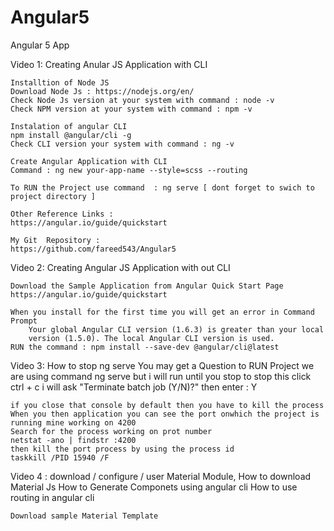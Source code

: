 # Angular5
Angular 5 App

Video 1: Creating Anular JS Application with CLI

    Installtion of Node JS
    Download Node Js : https://nodejs.org/en/
    Check Node Js version at your system with command : node -v
    Check NPM version at your system with command : npm -v

    Instalation of angular CLI
    npm install @angular/cli -g
    Check CLI version your system with command : ng -v

    Create Angular Application with CLI
    Command : ng new your-app-name --style=scss --routing

    To RUN the Project use command  : ng serve [ dont forget to swich to project directory ]

    Other Reference Links : 
    https://angular.io/guide/quickstart

    My Git  Repository : 
    https://github.com/fareed543/Angular5


Video 2: Creating  Angular JS Application with out CLI

    Download the Sample Application from Angular Quick Start Page
    https://angular.io/guide/quickstart

    When you install for the first time you will get an error in Command Prompt
        Your global Angular CLI version (1.6.3) is greater than your local
        version (1.5.0). The local Angular CLI version is used.
    RUN the command : npm install --save-dev @angular/cli@latest


Video 3: How to stop ng serve
    You may get a Question to RUN Project we are using command ng serve but i will run until you stop
    to stop this click ctrl + c
    i will ask "Terminate batch job (Y/N)?" then enter : Y

    if you close that console by default then you have to kill the process
    When you then application you can see the port onwhich the project is running mine working on 4200
    Search for the process working on prot number
    netstat -ano | findstr :4200
    then kill the port process by using the process id
    taskkill /PID 15940 /F

Video 4 : download / configure  / user Material Module,
    How to download Material Js 
    How to Generate Componets using angular cli
    How to use routing in angular cli

    Download sample Material Template
